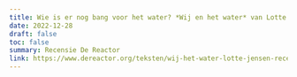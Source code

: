 ```yaml
---
title: Wie is er nog bang voor het water? *Wij en het water* van Lotte Jensen
date: 2022-12-28
draft: false
toc: false
summary: Recensie De Reactor
link: https://www.dereactor.org/teksten/wij-het-water-lotte-jensen-recensie
---
```


